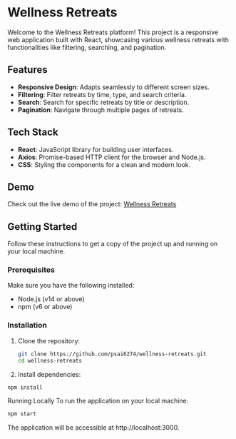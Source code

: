 # Wellness Retreats

Welcome to the Wellness Retreats platform! This project is a responsive web application built with React, showcasing various wellness retreats with functionalities like filtering, searching, and pagination.

## Features

- **Responsive Design**: Adapts seamlessly to different screen sizes.
- **Filtering**: Filter retreats by time, type, and search criteria.
- **Search**: Search for specific retreats by title or description.
- **Pagination**: Navigate through multiple pages of retreats.

## Tech Stack

- **React**: JavaScript library for building user interfaces.
- **Axios**: Promise-based HTTP client for the browser and Node.js.
- **CSS**: Styling the components for a clean and modern look.

## Demo

Check out the live demo of the project: [Wellness Retreats](https://psai6274.github.io/wellness-retreats/)

## Getting Started

Follow these instructions to get a copy of the project up and running on your local machine.

### Prerequisites

Make sure you have the following installed:

- Node.js (v14 or above)
- npm (v6 or above)

### Installation

1. Clone the repository:

   ```bash
   git clone https://github.com/psai6274/wellness-retreats.git
   cd wellness-retreats
   ```

2. Install dependencies:

```bash
npm install
```
Running Locally
To run the application on your local machine:

```bash
npm start
```
The application will be accessible at http://localhost:3000.
